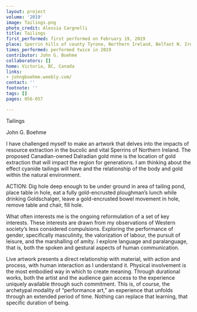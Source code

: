 ```yaml
---
layout: project
volume: '2019'
image: Tailings.png
photo_credit: Alessia Cargnelli
title: Tailings
first_performed: first performed on February 19, 2019
place: Sperrin hills of county Tyrone, Northern Ireland, Belfast N. Ireland, UK
times_performed: performed twice in 2019
contributor: John G. Boehme
collaborators: []
home: Victoria, BC, Canada
links:
- johngboehme.weebly.com/
contact: ''
footnote: ''
tags: []
pages: 056-057

---
```


Tailings

John G. Boehme

I have challenged myself to make an artwork that delves into the impacts of resource extraction in the bucolic and vital Sperrins of Northern Ireland. The proposed Canadian-owned Dalradian gold mine is the location of gold extraction that will impact the region for generations. I am thinking about the effect cyanide tailings will have and the relationship of the body and gold within the natural environment.

ACTION: Dig hole deep enough to be under ground in area of tailing pond, place table in hole, eat a fully gold-encrusted ploughman’s lunch while drinking Goldschalger, leave a gold-encrusted bowel movement in hole, remove table and chair, fill hole.

What often interests me is the ongoing reformulation of a set of key interests. These interests are drawn from my observations of Western society’s less considered compulsions. Exploring the performance of gender, specifically masculinity, the valorization of labour, the pursuit of leisure, and the marshalling of amity. I explore language and paralanguage, that is, both the spoken and gestural aspects of human communication.

Live artwork presents a direct relationship with material, with action and process, with human interaction as I understand it. Physical involvement is the most embodied way in which to create meaning. Through durational works, both the artist and the audience gain access to the experience uniquely available through such commitment. This is, of course, the archetypal modality of “performance art,” an experience that unfolds through an extended period of time. Nothing can replace that learning, that specific duration of being.
